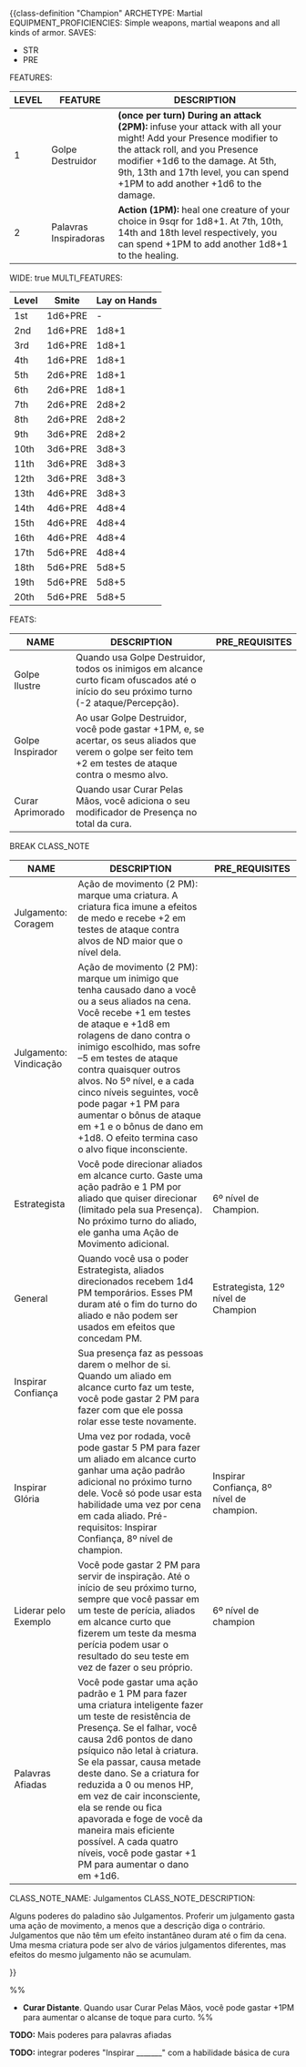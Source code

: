 {{class-definition "Champion"
ARCHETYPE: Martial
EQUIPMENT_PROFICIENCIES: Simple weapons, martial weapons and all kinds of armor.
SAVES:
- STR
- PRE

FEATURES:

| LEVEL | FEATURE | DESCRIPTION |
| ---- | ---- | ---- |
| 1 | Golpe Destruidor | **(once per turn) During an attack (2PM):** infuse your attack with all your might! Add your Presence modifier to the attack roll, and you Presence modifier +1d6 to the damage. At 5th, 9th, 13th and 17th level, you can spend +1PM to add another +1d6 to the damage. |
| 2 | Palavras Inspiradoras | **Action (1PM):** heal one creature of your choice in 9sqr for 1d8+1. At 7th, 10th, 14th and 18th level respectively, you can spend +1PM to add another 1d8+1 to the healing. |

WIDE: true
MULTI_FEATURES:

| Level | Smite   | Lay on Hands |
| ----- | ------- | ------------ |
| 1st   | 1d6+PRE | -            | 
| 2nd   | 1d6+PRE | 1d8+1        |
| 3rd   | 1d6+PRE | 1d8+1        |
| 4th   | 1d6+PRE | 1d8+1        |
| 5th   | 2d6+PRE | 1d8+1        |
| 6th   | 2d6+PRE | 1d8+1        |
| 7th   | 2d6+PRE | 2d8+2        |
| 8th   | 2d6+PRE | 2d8+2        |
| 9th   | 3d6+PRE | 2d8+2        |
| 10th  | 3d6+PRE | 3d8+3        |
| 11th  | 3d6+PRE | 3d8+3        |
| 12th  | 3d6+PRE | 3d8+3        |
| 13th  | 4d6+PRE | 3d8+3        |
| 14th  | 4d6+PRE | 4d8+4        |
| 15th  | 4d6+PRE | 4d8+4        |
| 16th  | 4d6+PRE | 4d8+4        |
| 17th  | 5d6+PRE | 4d8+4        |
| 18th  | 5d6+PRE | 5d8+5        |
| 19th  | 5d6+PRE | 5d8+5        |
| 20th  | 5d6+PRE | 5d8+5        |

FEATS:

| NAME | DESCRIPTION | PRE_REQUISITES |
| ---- | ----------- | -------------- |
| Golpe Ilustre     | Quando usa Golpe Destruidor, todos os inimigos em alcance curto ficam ofuscados até o início do seu próximo turno (-2 ataque/Percepção).            |                |
| Golpe Inspirador     | Ao usar Golpe Destruidor, você pode gastar +1PM, e, se acertar, os seus aliados que verem o golpe ser feito tem +2 em testes de ataque contra o mesmo alvo.            |                |
| Curar Aprimorado     | Quando usar Curar Pelas Mãos, você adiciona o seu modificador de Presença no total da cura.<br>            |                |

BREAK
CLASS_NOTE

| NAME | DESCRIPTION | PRE_REQUISITES |
| ---- | ---- | ---- |
| Julgamento: Coragem | Ação de movimento (2 PM): marque uma criatura. A criatura fica imune a efeitos de medo e recebe +2 em testes de ataque contra alvos de ND maior que o nível dela. |  |
| Julgamento: Vindicação | Ação de movimento (2 PM): marque um inimigo que tenha causado dano a você ou a seus aliados na cena. Você recebe +1 em testes de ataque e +1d8 em rolagens de dano contra o inimigo escolhido, mas sofre –5 em testes de ataque contra quaisquer outros alvos. No 5º nível, e a cada cinco níveis seguintes, você pode pagar +1 PM para aumentar o bônus de ataque em +1 e o bônus de dano em +1d8. O efeito termina caso o alvo fique inconsciente. |  |
| Estrategista | Você pode direcionar aliados em alcance curto. Gaste uma ação padrão e 1 PM por aliado que quiser direcionar (limitado pela sua Presença). No próximo turno do aliado, ele ganha uma Ação de Movimento adicional. | 6º nível de Champion. |
| General | Quando você usa o poder Estrategista, aliados direcionados recebem 1d4 PM temporários. Esses PM duram até o fim do turno do aliado e não podem ser usados em efeitos que concedam PM. | Estrategista, 12º nível de Champion |
| Inspirar Confiança | Sua presença faz as pessoas darem o melhor de si. Quando um aliado em alcance curto faz um teste, você pode  gastar 2 PM para fazer com que ele possa rolar esse teste novamente. |  |
| Inspirar Glória | Uma vez por rodada, você pode gastar 5 PM para fazer um aliado em alcance curto ganhar uma ação padrão adicional no próximo turno dele. Você só pode usar esta habilidade uma vez por cena em cada aliado. Pré-requisitos: Inspirar  Confiança, 8º nível de champion. |  Inspirar  Confiança, 8º nível de champion. |
| Liderar pelo Exemplo | Você pode gastar 2 PM para servir de inspiração. Até o início de seu próximo turno, sempre que você passar em um teste de perícia, aliados em alcance curto que fizerem um teste da mesma perícia podem usar o resultado do seu teste em vez de fazer o seu próprio. |  6º nível de champion |
| Palavras Afiadas | Você pode gastar uma ação padrão e 1 PM para fazer uma criatura inteligente fazer um teste de resistência de Presença. Se el falhar, você causa 2d6 pontos de dano psíquico não letal à criatura. Se ela passar, causa metade deste dano. Se a criatura for reduzida a 0 ou menos HP, em vez de cair inconsciente, ela se rende ou fica apavorada e foge de você da maneira mais eficiente possível. A cada quatro níveis, você pode gastar +1 PM para aumentar o dano em +1d6. |  |


CLASS_NOTE_NAME: Julgamentos
CLASS_NOTE_DESCRIPTION:

Alguns poderes do paladino são Julgamentos. Proferir um julgamento gasta uma ação de movimento, a menos que a descrição diga o contrário. Julgamentos que não têm um efeito instantâneo duram até o fim da cena. Uma mesma criatura pode ser alvo de vários julgamentos diferentes, mas efeitos do mesmo julgamento não se acumulam.

}}

%% 
- **Curar Distante**. Quando usar Curar Pelas Mãos, você pode gastar +1PM para aumentar o alcanse de toque para curto.
 %%


**TODO:** Mais poderes para palavras afiadas

**TODO:** integrar poderes "Inspirar \_\_\_\_\_\_\_" com a habilidade básica de cura